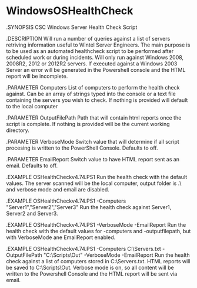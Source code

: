 # WindowsOSHealthCheck
.SYNOPSIS
    CSC Windows Server Health Check Script

.DESCRIPTION
    Will run a number of queries against a list of servers retriving information useful to Wintel Server Engineers. The main purpose is to
    be used as an automated healthcheck script to be performed after scheduled work or during incidents.
    Will only run against Windows 2008, 2008R2, 2012 or 2012R2 servers. If executed against a Windows 2003 Server an error will be generated 
    in the Powershell console and the HTML report will be incomplete.

.PARAMETER Computers
    List of computers to perform the health check against. Can be an array of strings typed into the console or a text file containing
    the servers you wish to check. If nothing is provided will default to the local computer

.PARAMETER OutputFilePath
    Path that will contain html reports once the script is complete. If nothing is provided will be the current working directory.

.PARAMETER VerboseMode
    Switch value that will determine if all script procesing is written to the PowerShell Console. Defaults to off.

.PARAMETER EmailReport
    Switch value to have HTML report sent as an email. Defaults to off. 

.EXAMPLE
    OSHealthCheckv4.74.PS1
    Run the health check with the default values. The server scanned will be the local computer, output folder is .\ and verbose mode and email are disabled.

.EXAMPLE
    OSHealthCheckv4.74.PS1 -Computers "Server1","Server2","Server3"
    Run the health check against Server1, Server2 and Server3. 

.EXAMPLE
    OSHealthCheckv4.74.PS1 -VerboseMode -EmailReport
    Run the health check with the default values for -computers and -outputfilepath, but with VerboseMode ane EmailReport enabled.

.EXAMPLE
    OSHealthCheckv4.74.PS1 -Computers C:\Servers.txt -OutputFilePath "C:\Scripts\Out" -VerboseMode -EmailReport
    Run the health check against a list of computers stored in C:\Servers.txt. HTML reports will be saved to C:\Scripts\Out. Verbose mode is on, so all content will be written to the Powershell Console and the HTML report will be sent via email.
